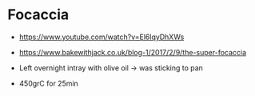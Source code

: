 # Focaccia

- https://www.youtube.com/watch?v=El6lqyDhXWs
- https://www.bakewithjack.co.uk/blog-1/2017/2/9/the-super-focaccia

- Left overnight intray with olive oil -> was sticking to pan
- 450grC for 25min

